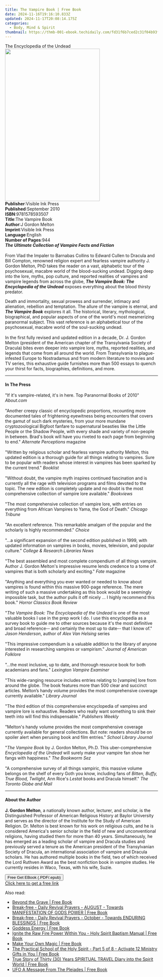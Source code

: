 ```yaml
---
title: The Vampire Book | Free Book
date: 2024-11-16T19:16:10.833Z
updated: 2024-11-17T20:08:14.175Z
categories:
  - Body, Mind & Spirit
thumbnail: https://thmb-001-ebook.techidaily.com/fd31f6b7ced2c31f04b93f6d2bdee5d91132b582b9bfdd0b35bb76bf80196b4f.jpg
---
```

<main id="book-container">
  <div class="flex flex-col">
    <div class="book-brief flex-1 py-6 px-4 sm:p-6 md:py-10 md:px-8">
      <!-- brief-->
      <div class="book-brief-main">The Encyclopedia of the Undead</div>
    </div>
    <div
      class="book-meta-info flex-1 grid gap-4 col-start-1 col-end-3 row-start-1 sm:mb-6 sm:grid-cols-4 lg:gap-6 lg:col-start-2 lg:row-end-6 lg:row-span-6 lg:mb-0"
    >
      <div
        class="book-meta-info-left place-content-center mt-4 p-4 text-sm leading-6 col-start-2 col-span-2 dark:text-slate-400"
      >
        <img
          class="w-full h-500 object-cover rounded-lg sm:h-255 sm:col-span-2 lg:col-span-full"
          src="https://img-001-ebook.techidaily.com/cc651c9567ca4c4bd38d4576e0eb9483ce45c03a3c6b38ae1eda58affc561d17.jpg"
          alt=""
          width="312"
          height="500"
        />
      </div>
      <div
        class="book-meta-info-right mt-2 col-start-1 row-start-2 col-span-3 self-center"
      >
        <!-- meta data  -->
        <div class="flex flex-col px-4 md:px-8">
          <div class="flex-1">
            <strong>Publisher</strong>:<span class="px-2"
              >Visible Ink Press</span
            >
          </div>
          <div class="flex-1">
            <strong>Published</strong>:<span class="px-2">September 2010</span>
          </div>
          <div class="flex-1">
            <strong>ISBN</strong>:<span class="px-2">9781578593507</span>
          </div>
          <div class="flex-1">
            <strong>Title</strong>:<span class="px-2">The Vampire Book</span>
          </div>
          <div class="flex-1">
            <strong>Author</strong>:<span class="px-2">J Gordon Melton</span>
          </div>
          <div class="flex-1">
            <strong>Imprint</strong>:<span class="px-2">Visible Ink Press</span>
          </div>
          <div class="flex-1">
            <strong>Language</strong>:<span class="px-2">English</span>
          </div>
          <div class="flex-1">
            <strong>Number of Pages</strong>:<span class="px-2">944</span>
          </div>
        </div>
      </div>
    </div>
    <div class="book-description flex-1 py-6 px-4 sm:p-6 md:py-10 md:px-8">
      <div class="book-description-main">
        <div accordion-content="" id="description">
          <b><i>The Ultimate Collection of Vampire Facts and Fiction</i></b
          ><br /><br />From Vlad the Impaler to Barnabas Collins to Edward
          Cullen to Dracula and Bill Compton, renowned religion expert and
          fearless vampire authority J. Gordon Melton, PhD takes the reader on a
          vast, alphabetic tour of the psychosexual, macabre world of the
          blood-sucking undead. Digging deep into the lore, myths, pop culture,
          and reported realities of vampires and vampire legends from across the
          globe,
          <i><b>The Vampire Book: The Encyclopedia of the Undead</b></i> exposes
          everything about the blood thirsty predator.
          <p>
            Death and immortality, sexual prowess and surrender, intimacy and
            alienation, rebellion and temptation. The allure of the vampire is
            eternal, and <i><b>The Vampire Book</b></i> explores it all. The
            historical, literary, mythological, biographical, and popular
            aspects of one of the world's most mesmerizing paranormal subject.
            This vast reference is an alphabetical tour of the psychosexual,
            macabre world of the soul-sucking undead.<br /><br />In the first
            fully revised and updated edition in a decade, Dr. J. Gordon Melton
            (president of the American chapter of the Transylvania Society of
            Dracula) bites even deeper into vampire lore, myths, reported
            realities, and legends that come from all around the world. From
            Transylvania to plague-infested Europe to Nostradamus and from
            modern literature to movies and TV series, this exhaustive guide
            furnishes more than 500 essays to quench your thirst for facts,
            biographies, definitions, and more.<br />
          </p>
        </div>
        <div class="accordion-fader"></div>
      </div>
    </div>
    <div class="book-excerpts flex-1 py-6 px-4 sm:p-6 md:py-10 md:px-8">
      <!-- excerpts-->
      <div class="book-excerpts-main">
        <hr />
        <h4 class="placeholder placeholder-heading">
          <span>In The Press</span>
        </h4>
        <p>
          "If it's vampire-related, it's in here. Top Paranormal Books of 2010"
          <i>About.com</i><br /><br />"Another creepy classic of encyclopedic
          proportions, recounting more documented tales of frightening
          eyewitness being encounters that covers the gamut of such dark
          mysteries, from your more mundane cryptozoological Bigfoot fanfare to
          supernatural beasties like the Little People or the Shadow People,
          with every shade and variety of non-people in between. Brad's book
          will have you riveted to each page from beginning to end."
          <i>Alternate Perceptions</i> magazine<br /><br />"Written by religious
          scholar and fearless vampire authority Melton, this updated edition is
          a thorough guide for all things relating to vampires. Sure to be
          popular with readers whose interest in vampires has been sparked by
          the current trend." <i>Booklist</i><br /><br />"Without doubt, the
          vampire myth inspires continued fascination and is currently all the
          rage with television programs and films devoted to the topic. The new
          edition is completely update and no doubt is the most comprehensive
          collection of vampire lore available." <i>Bookviews</i
          ><br /><br />"The most comprehensive collection of vampire lore, with
          entries on everything from African Vampires to Yama, the God of
          Death." <i>Chicago Tribune</i><br /><br />"An excellent reference.
          This remarkable amalgam of the popular and the scholarly is highly
          recommended." <i>Choice</i><br /><br />"...a significant expansion of
          the second edition published in 1999, with updated information on
          vampires in books, movies, television, and popular culture."
          <i>College &amp; Research Libraries News</i><br /><br />"The best
          assembled and most complete compendium of all things vampire. Author
          J. Gordon Melton's impressive resume lends credence to a tome of
          vampires that is both scholarly and exciting."
          <i>Fate</i> magazine<br /><br />"Anything and everything you ever
          wanted or needed to know about vampires is found within this massive
          900-page reference. The mere writing of such a massive undertaking as
          this book would be a seemingly impossible task, but the author pulls
          it off nicely ... I highly recommend this book."
          <i>Horror Classics Book Review</i><br /><br />"<i
            >The Vampire Book: The Encyclopedia of the Undead</i
          >
          is one of the most valuable books I use in the prep work I do. I use
          this encyclopedia as a survey book to guide me to other sources
          because it's the most definitive and broad reference-- and certainly
          the most up to date-- that I know of." <i>Jason Henderson</i>, author
          of <i>Alex Van Helsing</i> series<br /><br />"This impressive
          compendium is a valuable addition to the library of anyone interested
          in researching vampires or vampirism."
          <i>Journal of American Folklore</i><br /><br />"...the most inclusive,
          up to date, and thorough resource book for both academians and fans."
          <i>Lexington Vampire Examiner</i><br /><br />"This wide-ranging
          resource includes entries relating to [vampire] lore from around the
          globe. The book features more than 500 clear and succinct articles.
          Melton’s handy volume provides the most comprehensive coverage
          currently available." <i>Library Journal</i><br /><br />"The third
          edition of this comprehensive encyclopedia of vampires and vampire
          lore is exhaustive. Readers who really want something to sink their
          teeth into will find this indispensable." <i>Publishers Weekly</i
          ><br /><br />"Melton's handy volume provides the most comprehensive
          coverage currently available for general collections. But note:
          readers should be on spoiler alert when perusing book and film
          entries." <i>School Library Journal</i><br /><br />"<i
            >The Vampire Book</i
          >
          by J. Gordon Melton, Ph.D. This uber-comprehensive
          <i>Encyclopedia of the Undead</i> will surely make your vampire fan
          show her fangs with happiness." <i>The Bookworm Sez</i><br /><br />"A
          comprehensive survey of all things vampiric, this massive volume
          belongs on the shelf of every Goth you know, including fans of
          <i>Bitten, Buffy, True Blood, Twilight</i>, Ann Rice's
          <i>Lestat</i> books and Dracula himself."
          <i>The Toronto Globe and Mail</i>
        </p>
      </div>
    </div>
    <div class="book-about-author flex-1 py-6 px-4 sm:p-6 md:py-10 md:px-8">
      <!-- about author-->
      <div class="book-main-author-main">
        <hr />
        <h4 class="placeholder placeholder-heading">
          <span>About the Author</span>
        </h4>
        <p>
          <b>J. Gordon Melton</b>, a nationally known author, lecturer, and
          scholar, is the Distinguished Professor of American Religious History
          at Baylor University and serves as the director of the Institute for
          the Study of American Religion. Dr. Melton is best known for his work
          on religious cults, and he is considered America's senior scholar in
          the field of new and unconventional religions, having studied them for
          more than 40 years. Simultaneously, he has emerged as a leading
          scholar of vampire and Dracula studies and previously served a tenure
          as the American president of the Transylvanian Society of Dracula, an
          international association of vampire and Dracula scholars. He has
          authored multiple books in the field, two of which received the Lord
          Ruthven Award as the best nonfiction book in vampire studies. He
          currently resides in Waco, Texas, with his wife, Suzie.
        </p>
      </div>
    </div>
    <div class="book-free-get flex-1 py-6 px-4 sm:p-6 md:py-10 md:px-8">
      <button
        id="btn-free-get"
        class="bg-blue-500 hover:bg-blue-700 text-white font-bold py-2 px-4 rounded"
      >
        Free Get EBook (.PDF/.epub)
      </button>
      <div id="countdown-display" class="px-2 text-lg mt-2"></div>
      <a
        id="free-link"
        class="hidden bg-blue-500 hover:bg-blue-700 text-white font-bold py-2 px-4 rounded"
        href="https://www.ebooks.com/en-us/book/96489592/the-vampire-book/j-gordon-melton/"
        target="_blank"
        >Click here to get a free link</a
      >
    </div>
    <script>
      let countdownTime = 0;
      let countdownInterval = null;
      document
        .getElementById('btn-free-get')
        .addEventListener('click', startCountdown);
      function startCountdown() {
        countdownTime = new Date().getTime() + 60000 * 3;
        countdownInterval = setInterval(updateCountdown, 1000);
        document.getElementById('btn-free-get').disabled = true;
        document
          .getElementById('btn-free-get')
          .classList.add('bg-gray-500', 'cursor-not-allowed');
      }
      function updateCountdown() {
        let currentTime = new Date().getTime();
        let timeLeft = countdownTime - currentTime;
        let secondsLeft = Math.floor(timeLeft / 1000);
        document.getElementById('countdown-display').innerHTML =
          `Remaining time: ${secondsLeft} seconds.`;
        if (secondsLeft <= 0) {
          clearInterval(countdownInterval);
          document.getElementById('btn-free-get').classList.add('hidden');
          document.getElementById('free-link').classList.remove('hidden');
          document.getElementById('countdown-display').innerHTML = '';
        }
      }
    </script>
  </div>
</main>

<ins class="adsbygoogle"
      style="display:block"
      data-ad-client="ca-pub-7571918770474297"
      data-ad-slot="8358498916"
      data-ad-format="auto"
      data-full-width-responsive="true"></ins>
    

<span class="atpl-alsoreadstyle">Also read:</span>
<div><ul>
<li><a href="https://novels-ebooks.techidaily.com/210873792-9798889600206-beyond-the-grave/"><u>Beyond the Grave | Free Book</u></a></li>
<li><a href="https://novels-ebooks.techidaily.com/210868343-9781088164112-break-free-daily-revival-prayers-august-towards-manifestation-of-gods-power/"><u>Break-free - Daily Revival Prayers - AUGUST - Towards MANIFESTATION OF GODS POWER | Free Book</u></a></li>
<li><a href="https://novels-ebooks.techidaily.com/210868353-9781088163795-break-free-daily-revival-prayers-october-towards-enduring-blessings/"><u>Break-free - Daily Revival Prayers - October - Towards ENDURING BLESSINGS | Free Book</u></a></li>
<li><a href="https://novels-ebooks.techidaily.com/210875184-9780593330890-goddess-energy/"><u>Goddess Energy | Free Book</u></a></li>
<li><a href="https://novels-ebooks.techidaily.com/210868328-9781088171912-ignite-the-raw-fire-power-within-you-holy-spirit-baptism-manual/"><u>Ignite the Raw Fire Power Within You - Holy Spirit Baptism Manual | Free Book</u></a></li>
<li><a href="https://novels-ebooks.techidaily.com/210873740-9780762484164-make-your-own-magic/"><u>Make Your Own Magic | Free Book</u></a></li>
<li><a href="https://novels-ebooks.techidaily.com/210868320-9781088162477-the-practical-school-of-the-holy-spirit-part-5-of-8-activate-12-ministry-gifts-in-you/"><u>The Practical School of the Holy Spirit - Part 5 of 8 - Activate 12 Ministry Gifts in You | Free Book</u></a></li>
<li><a href="https://novels-ebooks.techidaily.com/210868312-9781087923352-true-story-of-thirty-30-years-spiritual-travel-diary-into-the-spirit-world/"><u>True Story of Thirty (30) Years SPIRITUAL TRAVEL Diary into the Spirit World | Free Book</u></a></li>
<li><a href="https://novels-ebooks.techidaily.com/210868354-9781685744038-ufo-a-message-from-the-pleiades/"><u>UFO A Message From The Pleiades | Free Book</u></a></li>
</ul></div>

